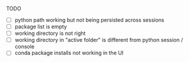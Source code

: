 TODO
- [ ] python path working but not being persisted across sessions
- [ ] package list is empty
- [ ] working directory is not right
- [ ] working directory in "active folder" is different from python session / console
- [ ] conda package installs not working in the UI
